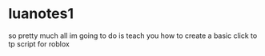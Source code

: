 # luanotes1
so pretty much all im going to do is teach you how to create a basic click to tp script for roblox
